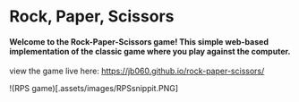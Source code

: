 # Rock, Paper, Scissors
#### Welcome to the Rock-Paper-Scissors game! This simple web-based implementation of the classic game where you play against the computer.
view the game live here: https://jb060.github.io/rock-paper-scissors/

!(RPS game)[.assets/images/RPSsnippit.PNG]
